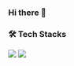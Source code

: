 ### Hi there 👋

<!--
**haryan248/haryan248** is a ✨ _special_ ✨ repository because its `README.md` (this file) appears on your GitHub profile.

Here are some ideas to get you started:

- 🔭 I’m currently working on ...
- 🌱 I’m currently learning ...
- 👯 I’m looking to collaborate on ...
- 🤔 I’m looking for help with ...
- 💬 Ask me about ...
- 📫 How to reach me: ...
- 😄 Pronouns: ...
- ⚡ Fun fact: ...
-->
### 🛠 Tech Stacks
<span>
  <img src="https://img.shields.io/badge/Vue.js-4FC08D?style=flat-square&logo=Vue&logoColor=white"/>
</span>
<span>
  <img src="https://img.shields.io/badge/Vue.js-4FC08D?style=flat-square&logo=Vue&logoColor=white"/>
</span>
